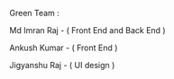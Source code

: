 Green Team :

Md Imran Raj - ( Front End and Back End )

Ankush Kumar - ( Front End )

Jigyanshu Raj - ( UI design )
